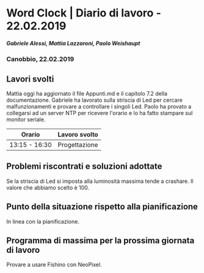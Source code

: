 # Word Clock | Diario di lavoro - 22.02.2019
##### Gabriele Alessi, Mattia Lazzaroni, Paolo Weishaupt
### Canobbio, 22.02.2019

## Lavori svolti
Mattia oggi ha aggiornato il file Appunti.md e il capitolo 7.2 della documentazione.
Gabriele ha lavorato sulla striscia di Led per cercare malfunzionamenti e provare a controllare i singoli Led.
Paolo ha provato a collegarsi ad un server NTP per ricevere l'orario e lo ha fatto stampare sul monitor seriale.

|Orario        |Lavoro svolto                 |
|--------------|------------------------------|
|13:15 - 16:30 | Progettazione |

##  Problemi riscontrati e soluzioni adottate
Se la striscia di Led si imposta alla luminosità massima tende a crashare. Il valore che abbiamo scelto è 100.
##  Punto della situazione rispetto alla pianificazione
In linea con la pianificazione.
## Programma di massima per la prossima giornata di lavoro
Provare a usare Fishino con NeoPixel.
